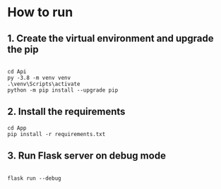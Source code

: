 # How to run
## 1. Create the virtual environment and upgrade the pip
```

cd Api
py -3.8 -m venv venv
.\venv\Scripts\activate
python -m pip install --upgrade pip

```
## 2. Install the requirements
```
cd App
pip install -r requirements.txt

```

## 3. Run Flask server on debug mode
```

flask run --debug

```
